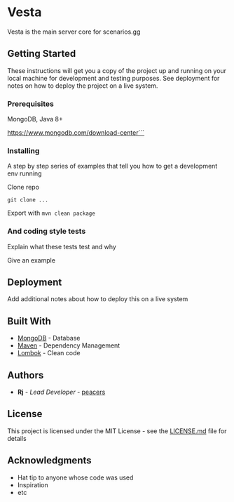 # Vesta
Vesta is the main server core for scenarios.gg

## Getting Started

These instructions will get you a copy of the project up and running on your local machine for development and testing purposes. See deployment for notes on how to deploy the project on a live system.

### Prerequisites

MongoDB, Java 8+

https://www.mongodb.com/download-center```

### Installing

A step by step series of examples that tell you how to get a development env running

Clone repo

```
git clone ...
```


Export with `mvn clean package`


### And coding style tests

Explain what these tests test and why

Give an example

## Deployment

Add additional notes about how to deploy this on a live system

## Built With

* [MongoDB](https://www.mongodb.com/download-center) - Database
* [Maven](https://maven.apache.org/) - Dependency Management
* [Lombok](https://projectlombok.org/) - Clean code

## Authors

* **Rj** - *Lead Developer* - [peacers](https://github.com/peacers)

## License

This project is licensed under the MIT License - see the [LICENSE.md](LICENSE.md) file for details

## Acknowledgments

* Hat tip to anyone whose code was used
* Inspiration
* etc
